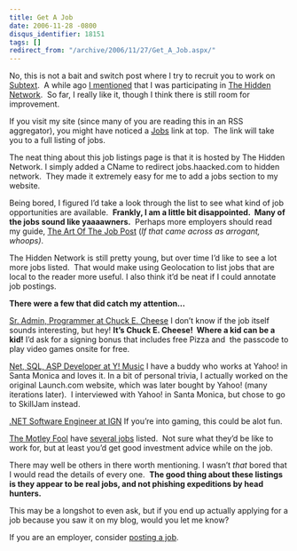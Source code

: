 ```yaml
---
title: Get A Job
date: 2006-11-28 -0800
disqus_identifier: 18151
tags: []
redirect_from: "/archive/2006/11/27/Get_A_Job.aspx/"
---
```


No, this is not a bait and switch post where I try to recruit you to
work on [Subtext](http://subtextproject.com/ "Subtext").  A while ago [I
mentioned](https://haacked.com/archive/2006/10/04/Better_Recruiting_Through_Blogistry.aspx "Hidden Network")
that I was participating in [The Hidden
Network](https://hiddennetwork.com/ "The Hidden Network").  So far, I
really like it, though I think there is still room for improvement.

If you visit my site (since many of you are reading this in an RSS
aggregator), you might have noticed a
[Jobs](http://jobs.haacked.com/1002/browse.aspx "Job Listings") link at
top.  The link will take you to a full listing of jobs.

The neat thing about this job listings page is that it is hosted by The
Hidden Network. I simply added a CName to redirect jobs.haacked.com
to hidden network.  They made it extremely easy for me to add a jobs
section to my website.

Being bored, I figured I’d take a look through the list to see what kind
of job opportunities are available.  **Frankly, I am a little bit
disappointed.  Many of the jobs sound like yaaaawners.**  Perhaps more
employers should read my guide, [The Art Of The Job
Post](https://haacked.com/archive/2006/10/20/Art_of_the_Job_Post.aspx "Art of the Job Post") (*If
that came across as arrogant, whoops)*. 

The Hidden Network is still pretty young, but over time I’d like to see
a lot more jobs listed.  That would make using Geolocation to list jobs
that are local to the reader more useful. I also think it’d be neat if I
could annotate job postings.

**There were a few that did catch my attention...**

[Sr. Admin, Programmer at Chuck E.
Cheese](http://jobs.haacked.com/1002/listing.aspx?JobId=1000126 "Chuck E. Cheese") I
don’t know if the job itself sounds interesting, but hey! **It’s Chuck
E. Cheese!  Where a kid can be a kid!** I’d ask for a signing bonus that
includes free Pizza and  the passcode to play video games onsite for
free.

[Net, SQL, ASP Developer at Y!
Music](http://jobs.haacked.com/1002/listing.aspx?JobId=1000195 "Yahoo!")
I have a buddy who works at Yahoo! in Santa Monica and loves it. In a
bit of personal trivia, I actually worked on the original Launch.com
website, which was later bought by Yahoo! (many iterations later).  I
interviewed with Yahoo! in Santa Monica, but chose to go to SkillJam
instead.

[.NET Software Engineer at
IGN](http://jobs.haacked.com/1002/listing.aspx?JobId=1000218 "IGN") If
you’re into gaming, this could be alot fun.

[The Motley
Fool](http://jobs.haacked.com/1002/listing.aspx?JobId=1000221 "IIS Configuration")
have [several
jobs](http://jobs.haacked.com/1002/listing.aspx?JobId=1000222 "Jobs")
listed.  Not sure what they’d be like to work for, but at least you’d
get good investment advice while on the job.

There may well be others in there worth mentioning. I wasn’t *that*
bored that I would read the details of every one.  **The good thing
about these listings is they appear to be real jobs, and not phishing
expeditions by head hunters.**

This may be a longshot to even ask, but if you end up actually applying
for a job because you saw it on my blog, would you let me know? 

If you are an employer, consider [posting a
job](http://jobs.haacked.com/1002/post.aspx "Posting A Job").

